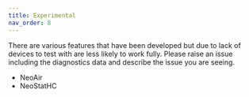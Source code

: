 ```yaml
---
title: Experimental
nav_order: 8
---
```


There are various features that have been developed but due to lack of devices to test with are less likely to work fully. Please raise an issue including the diagnostics data and describe the issue you are seeing.

- NeoAir
- NeoStatHC
